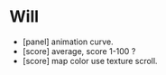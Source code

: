 
# Will

- [panel] animation curve.
- [score] average, score 1-100 ?
- [score] map color use texture scroll.
